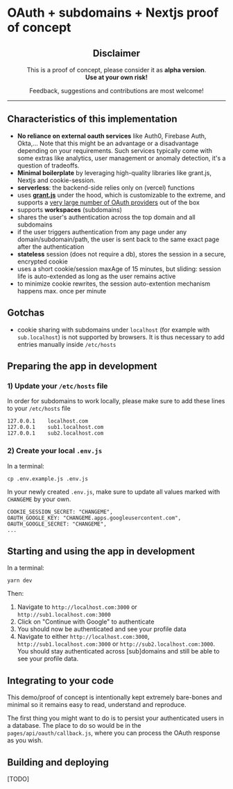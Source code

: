 # OAuth + subdomains + Nextjs proof of concept

<div style="text-align: center; max-width: 30rem; margin: auto">

## Disclaimer

This is a proof of concept, please consider it as **alpha version**.\
**Use at your own risk!**

Feedback, suggestions and contributions are most welcome!

</div>

<hr/>

## Characteristics of this implementation

- **No reliance on external oauth services** like Auth0, Firebase Auth, Okta,... Note that this might be an advantage or a disadvantage depending on your requirements. Such services typically come with some extras like analytics, user management or anomaly detection, it's a question of tradeoffs.
- **Minimal boilerplate** by leveraging high-quality libraries like grant.js, Nextjs and cookie-session.
- **serverless**: the backend-side relies only on (vercel) functions
- uses [**grant.js**](https://github.com/simov/grant) under the hood, which is customizable to the extreme, and supports a [very large number of OAuth providers](https://github.com/simov/grant#200-supported-providers--oauth-playground) out of the box
- supports **workspaces** (subdomains)
- shares the user's authentication across the top domain and all subdomains
- if the user triggers authentication from any page under any domain/subdomain/path, the user is sent back to the same exact page after the authentication
- **stateless** session (does not require a db), stores the session in a secure, encrypted cookie
- uses a short cookie/session maxAge of 15 minutes, but sliding: session life is auto-extended as long as the user remains active
- to minimize cookie rewrites, the session auto-extention mechanism happens max. once per minute

## Gotchas

- cookie sharing with subdomains under `localhost` (for example with `sub.localhost`) is not supported by browsers. It is thus necessary to add entries manually inside `/etc/hosts`

## Preparing the app in development

### 1) Update your `/etc/hosts` file

In order for subdomains to work locally, please make sure to add these lines to your `/etc/hosts` file

```
127.0.0.1    localhost.com
127.0.0.1    sub1.localhost.com
127.0.0.1    sub2.localhost.com
```

### 2) Create your local `.env.js`

In a terminal:

```
cp .env.example.js .env.js
```

In your newly created `.env.js`, make sure to update all values marked with `CHANGEME` by your own.

```
COOKIE_SESSION_SECRET: "CHANGEME",
OAUTH_GOOGLE_KEY: "CHANGEME.apps.googleusercontent.com",
OAUTH_GOOGLE_SECRET: "CHANGEME",
...
```

## Starting and using the app in development

In a terminal:

```
yarn dev
```

Then:

1. Navigate to `http://localhost.com:3000` or `http://sub1.localhost.com:3000`
2. Click on "Continue with Google" to authenticate
3. You should now be authenticated and see your profile data
4. Navigate to either `http://localhost.com:3000`, `http://sub1.localhost.com:3000` or `http://sub2.localhost.com:3000`. You should stay authenticated across [sub]domains and still be able to see your profile data.

## Integrating to your code

This demo/proof of concept is intentionally kept extremely bare-bones and minimal so it remains easy to read, understand and reproduce.

The first thing you might want to do is to persist your authenticated users in a database. The place to do so would be in the `pages/api/oauth/callback.js`, where you can process the OAuth response as you wish.

## Building and deploying

[TODO]

